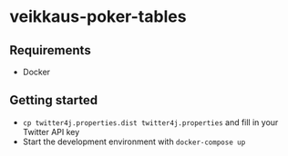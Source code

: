 # veikkaus-poker-tables

## Requirements

- Docker

## Getting started

- `cp twitter4j.properties.dist twitter4j.properties` and fill in your Twitter API key
- Start the development environment with `docker-compose up`
